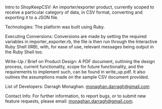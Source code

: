 Intro to ShopKeepCSV:
An importer/exporter product, currently scoped to receive a particular category of data, in CSV format, converting and exporting it to a JSON file.


Technologies:
The platform was built using Ruby.


Executing Conversions:
Conversions are made by setting the required variables in importer_exporter.rb, the file is then run through the Interactive Ruby Shell (IRB), with, for ease of use, relevant messages being output in the Ruby Shell too.


Write-Up / Brief on Product Design:
A PDF document, outlining the design process, current functionality, scope for future functionality, and the requirements to implement such, can be found in write_up.pdf. It also outines the assumptions made on the sample CSV document provided.


List of Developers:
Darragh Monaghan.      monaghan.darragh@gmail.com


Contact Info:
For further information, to report bugs, or to submit new feature requests, please email: monaghan.darragh@gmail.com.